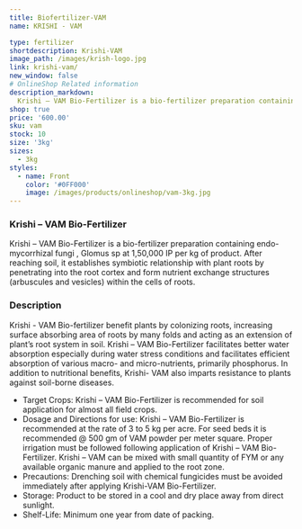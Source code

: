 ```yaml
---
title: Biofertilizer-VAM
name: KRISHI - VAM

type: fertilizer
shortdescription: Krishi-VAM
image_path: /images/krish-logo.jpg
link: krishi-vam/
new_window: false
# OnlineShop Related information
description_markdown:
  Krishi – VAM Bio-Fertilizer is a bio-fertilizer preparation containing endo-mycorrhizal fungi , Glomus sp at 1,50,000 IP per kg of product. After reaching soil, it establishes symbiotic relationship with plant roots by penetrating into the root cortex and form nutrient exchange structures (arbuscules and vesicles) within the cells of roots.
shop: true
price: '600.00'
sku: vam
stock: 10
size: '3kg'
sizes:
  - 3kg
styles:
  - name: Front
    color: '#0FF000'
    image: /images/products/onlineshop/vam-3kg.jpg
---
```

###  Krishi – VAM Bio-Fertilizer
 Krishi – VAM Bio-Fertilizer is a bio-fertilizer preparation containing endo-mycorrhizal fungi , Glomus sp at 1,50,000 IP per kg of product. After reaching soil, it establishes symbiotic relationship with plant roots by penetrating into the root cortex and form nutrient exchange structures (arbuscules and vesicles) within the cells of roots.

### Description
Krishi - VAM Bio-fertilizer benefit plants by colonizing roots, increasing surface absorbing area of roots by many folds and acting as an extension of plant’s root system in soil. Krishi – VAM Bio-Fertilizer facilitates better water absorption especially during water stress conditions and facilitates efficient absorption of various macro- and micro-nutrients, primarily phosphorus. In addition to nutritional benefits, Krishi- VAM also imparts resistance to plants against soil-borne diseases.

- Target Crops: Krishi – VAM Bio-Fertilizer is recommended for soil application for almost all field crops.
- Dosage and Directions for use: Krishi – VAM Bio-Fertilizer is recommended at the rate of 3 to 5 kg per acre. For seed beds it is recommended @ 500 gm of VAM powder per meter square. Proper irrigation must be followed following application of Krishi – VAM Bio-Fertilizer. Krishi – VAM can be mixed with small quantity of FYM or any available organic manure and applied to the root zone.
- Precautions: Drenching soil with chemical fungicides must be avoided immediately after applying Krishi-VAM Bio-Fertilizer.
- Storage: Product to be stored in a cool and dry place away from direct sunlight.
- Shelf-Life: Minimum one year from date of packing.
